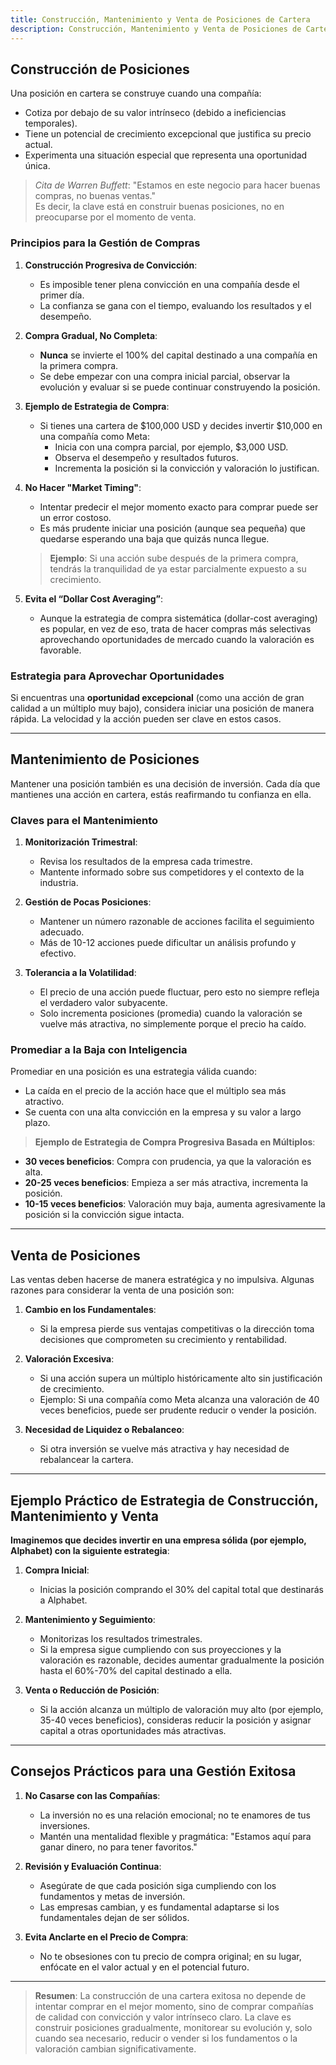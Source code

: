 ```yaml
---
title: Construcción, Mantenimiento y Venta de Posiciones de Cartera
description: Construcción, Mantenimiento y Venta de Posiciones de Cartera
---
```


## Construcción de Posiciones

Una posición en cartera se construye cuando una compañía:
- Cotiza por debajo de su valor intrínseco (debido a ineficiencias temporales).
- Tiene un potencial de crecimiento excepcional que justifica su precio actual.
- Experimenta una situación especial que representa una oportunidad única.

> *Cita de Warren Buffett*: "Estamos en este negocio para hacer buenas compras, no buenas ventas."  
> Es decir, la clave está en construir buenas posiciones, no en preocuparse por el momento de venta.

### Principios para la Gestión de Compras

1. **Construcción Progresiva de Convicción**: 
   - Es imposible tener plena convicción en una compañía desde el primer día.
   - La confianza se gana con el tiempo, evaluando los resultados y el desempeño.

2. **Compra Gradual, No Completa**:
   - **Nunca** se invierte el 100% del capital destinado a una compañía en la primera compra.
   - Se debe empezar con una compra inicial parcial, observar la evolución y evaluar si se puede continuar construyendo la posición.

3. **Ejemplo de Estrategia de Compra**:
   - Si tienes una cartera de $100,000 USD y decides invertir $10,000 en una compañía como Meta:
     - Inicia con una compra parcial, por ejemplo, $3,000 USD.
     - Observa el desempeño y resultados futuros.
     - Incrementa la posición si la convicción y valoración lo justifican.

4. **No Hacer "Market Timing"**:
   - Intentar predecir el mejor momento exacto para comprar puede ser un error costoso.
   - Es más prudente iniciar una posición (aunque sea pequeña) que quedarse esperando una baja que quizás nunca llegue.
   
   > **Ejemplo**: Si una acción sube después de la primera compra, tendrás la tranquilidad de ya estar parcialmente expuesto a su crecimiento. 

5. **Evita el “Dollar Cost Averaging”**: 
   - Aunque la estrategia de compra sistemática (dollar-cost averaging) es popular, en vez de eso, trata de hacer compras más selectivas aprovechando oportunidades de mercado cuando la valoración es favorable.

### Estrategia para Aprovechar Oportunidades

Si encuentras una **oportunidad excepcional** (como una acción de gran calidad a un múltiplo muy bajo), considera iniciar una posición de manera rápida. La velocidad y la acción pueden ser clave en estos casos.  

---

## Mantenimiento de Posiciones

Mantener una posición también es una decisión de inversión. Cada día que mantienes una acción en cartera, estás reafirmando tu confianza en ella.

### Claves para el Mantenimiento

1. **Monitorización Trimestral**:
   - Revisa los resultados de la empresa cada trimestre.
   - Mantente informado sobre sus competidores y el contexto de la industria.

2. **Gestión de Pocas Posiciones**:
   - Mantener un número razonable de acciones facilita el seguimiento adecuado.
   - Más de 10-12 acciones puede dificultar un análisis profundo y efectivo.

3. **Tolerancia a la Volatilidad**:
   - El precio de una acción puede fluctuar, pero esto no siempre refleja el verdadero valor subyacente.
   - Solo incrementa posiciones (promedia) cuando la valoración se vuelve más atractiva, no simplemente porque el precio ha caído.

### Promediar a la Baja con Inteligencia

Promediar en una posición es una estrategia válida cuando:
   - La caída en el precio de la acción hace que el múltiplo sea más atractivo.
   - Se cuenta con una alta convicción en la empresa y su valor a largo plazo.

> **Ejemplo de Estrategia de Compra Progresiva Basada en Múltiplos**:
   - **30 veces beneficios**: Compra con prudencia, ya que la valoración es alta.
   - **20-25 veces beneficios**: Empieza a ser más atractiva, incrementa la posición.
   - **10-15 veces beneficios**: Valoración muy baja, aumenta agresivamente la posición si la convicción sigue intacta.

---

## Venta de Posiciones

Las ventas deben hacerse de manera estratégica y no impulsiva. Algunas razones para considerar la venta de una posición son:

1. **Cambio en los Fundamentales**:
   - Si la empresa pierde sus ventajas competitivas o la dirección toma decisiones que comprometen su crecimiento y rentabilidad.

2. **Valoración Excesiva**:
   - Si una acción supera un múltiplo históricamente alto sin justificación de crecimiento.
   - Ejemplo: Si una compañía como Meta alcanza una valoración de 40 veces beneficios, puede ser prudente reducir o vender la posición.

3. **Necesidad de Liquidez o Rebalanceo**:
   - Si otra inversión se vuelve más atractiva y hay necesidad de rebalancear la cartera.

---

## Ejemplo Práctico de Estrategia de Construcción, Mantenimiento y Venta

**Imaginemos que decides invertir en una empresa sólida (por ejemplo, Alphabet) con la siguiente estrategia**:

1. **Compra Inicial**:
   - Inicias la posición comprando el 30% del capital total que destinarás a Alphabet.
   
2. **Mantenimiento y Seguimiento**:
   - Monitorizas los resultados trimestrales.
   - Si la empresa sigue cumpliendo con sus proyecciones y la valoración es razonable, decides aumentar gradualmente la posición hasta el 60%-70% del capital destinado a ella.

3. **Venta o Reducción de Posición**:
   - Si la acción alcanza un múltiplo de valoración muy alto (por ejemplo, 35-40 veces beneficios), consideras reducir la posición y asignar capital a otras oportunidades más atractivas.

---

## Consejos Prácticos para una Gestión Exitosa

1. **No Casarse con las Compañías**:
   - La inversión no es una relación emocional; no te enamores de tus inversiones.
   - Mantén una mentalidad flexible y pragmática: "Estamos aquí para ganar dinero, no para tener favoritos."

2. **Revisión y Evaluación Continua**:
   - Asegúrate de que cada posición siga cumpliendo con los fundamentos y metas de inversión.
   - Las empresas cambian, y es fundamental adaptarse si los fundamentales dejan de ser sólidos.

3. **Evita Anclarte en el Precio de Compra**:
   - No te obsesiones con tu precio de compra original; en su lugar, enfócate en el valor actual y en el potencial futuro.

---

> **Resumen**: La construcción de una cartera exitosa no depende de intentar comprar en el mejor momento, sino de comprar compañías de calidad con convicción y valor intrínseco claro. La clave es construir posiciones gradualmente, monitorear su evolución y, solo cuando sea necesario, reducir o vender si los fundamentos o la valoración cambian significativamente.

